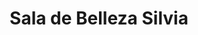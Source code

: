 ---
title: "Sala de Belleza Silvia"
url: /la-concepcion/sala-de-belleza-silvia/
shop: cosméticos
---
